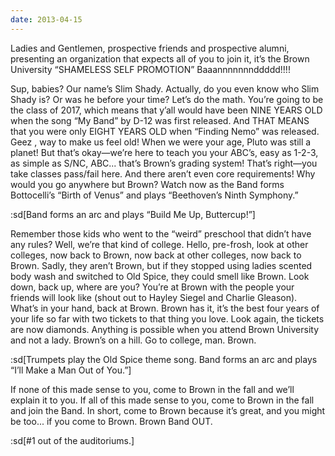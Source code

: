 ```yaml
---
date: 2013-04-15
---
```


Ladies and Gentlemen, prospective friends and prospective alumni, presenting an organization that expects all of you to join it, it’s the Brown University “SHAMELESS SELF PROMOTION” Baaannnnnnnddddd!!!!

Sup, babies? Our name’s Slim Shady. Actually, do you even know who Slim Shady is? Or was he before your time? Let’s do the math. You’re going to be the class of 2017, which means that y’all would have been NINE YEARS OLD when the song “My Band” by D-12 was first released. And THAT MEANS that you were only EIGHT YEARS OLD when “Finding Nemo” was released. Geez , way to make us feel old! When we were your age, Pluto was still a planet! But that’s okay—we’re here to teach you your ABC’s, easy as 1-2-3, as simple as S/NC, ABC... that’s Brown’s grading system! That’s right—you take classes pass/fail here. And there aren’t even core requirements! Why would you go anywhere but Brown? Watch now as the Band forms Bottocelli’s “Birth of Venus” and plays “Beethoven’s Ninth Symphony.”

:sd[Band forms an arc and plays “Build Me Up, Buttercup!”]

Remember those kids who went to the “weird” preschool that didn’t have any rules? Well, we’re that kind of college. Hello, pre-frosh, look at other colleges, now back to Brown, now back at other colleges, now back to Brown. Sadly, they aren’t Brown, but if they stopped using ladies scented body wash and switched to Old Spice, they could smell like Brown. Look down, back up, where are you? You’re at Brown with the people your friends will look like (shout out to Hayley Siegel and Charlie Gleason). What’s in your hand, back at Brown. Brown has it, it’s the best four years of your life so far with two tickets to that thing you love. Look again, the tickets are now diamonds. Anything is possible when you attend Brown University and not a lady. Brown’s on a hill. Go to college, man. Brown.

:sd[Trumpets play the Old Spice theme song. Band forms an arc and plays “I’ll Make a Man Out of You.”]

If none of this made sense to you, come to Brown in the fall and we’ll explain it to you. If all of this made sense to you, come to Brown in the fall and join the Band. In short, come to Brown because it’s great, and you might be too... if you come to Brown. Brown Band OUT.

:sd[#1 out of the auditoriums.]
